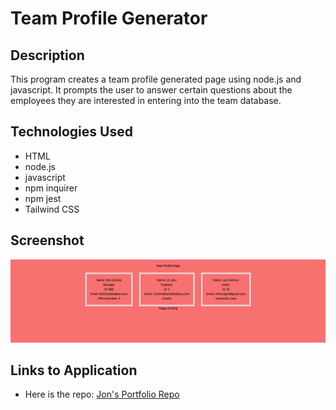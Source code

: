 # Team Profile Generator

## Description

This program creates a team profile generated page using node.js and javascript. It prompts the user to answer certain questions about the employees they are interested in entering into the team database.

## Technologies Used

-   HTML
-   node.js
-   javascript
-   npm inquirer
-   npm jest
-   Tailwind CSS

## Screenshot

![A screenshot of the website](./assets/Images/teamProfile.png)

## Links to Application

-   Here is the repo: [Jon's Portfolio Repo](https://github.com/Jonchirinos/team-profile-generator)
